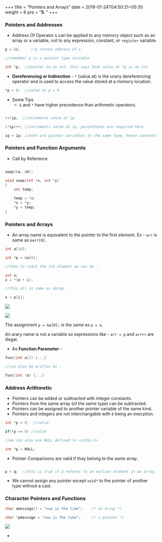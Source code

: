 +++
title = "Pointers and Arrays"
date = 2019-01-24T04:50:21+05:30
weight = 6
pre = "<b>5. </b>"
+++

### Pointers and Addresses
- Address Of Operator `&` can be applied to any memory object such as an array or a variable, not to any expression, constant, or `register` variable. 

```c
p = &c;		//p stores address of c

//remember p is a pointer type variable

int *p;  //pointer to an int, this says that value at *p is an int
```

- **Dereferencing or Indirection** - `*` (value at) is the unary dereferencing operator and is used to access the value stored at a memory location.

```c
*p = 0;	 //value at p = 0
```

- Some Tips
	- `&` and `*` have higher precedence than arithmetic operators.

```c

++*ip;  //increments value at ip

(*ip)++; //increments value at ip, parentheses are required here

iq = ip; //both are pointer variables to the same type, hence contents are copied into iq
```

### Pointers and Function Arguments
- Call by Reference

```c

swap(&a, &b);

void swap(int *x, int *y)
{
	int temp;

	temp = *x;
	*x = *y;
	*y = temp;
}
```

### Pointers and Arrays
- An array name is equivalent to the pointer to the first element. Ex - `arr` is same as `&arr[0]`.

```c
int a[10];

int *p = &a[0];

//then to reach the ith element we can do - 

int x;
x = *(p + i);

//this all is same as doing - 

x = p[i];
```

![](/img/p_array.png)

![](/img/p_pointer.png)

The assignment `p = &a[0];` is the same as `p = a`.


An arary name is not a variable so expressions like - `arr = p` and `arr++` are illegal.

- As **Function Parameter** -

```c
func(int a[]) {...}

//can also be written as -

func(int *a) {...}
``` 

### Address Arithmetic
- Pointers can be added or subtracted with integer constants.
- Pointers from the same array (of the same type) can be subtracted.
- Pointers can be assigned to another pointer variable of the same kind.
- Pointers and integers are not interchangable with `0` being an execption.

```c
int *p = 0;  //valid

if(*p == 0) //valid
```

```c
//we can also use NULL defined in <stdio.h>

int *p = NULL;
```
- Pointer Comparisons are valid if they belong to the same array.

```c

p < q;  //this is true if p referes to an earlier element in an array, p and q must belong to the same array
```

- We cannot assign any pointer except `void*` to the pointer of another type without a cast.

### Character Pointers and Functions

```c
char amessage[] = "now is the time";	/* an array */

char *pmessage = "now is the time";		/* a pointer */
```

![](/img/string_pointer.png)

- 